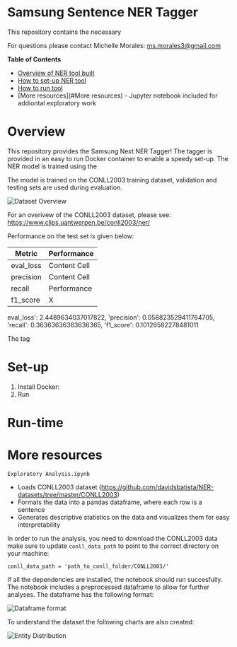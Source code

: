 # Samsung Sentence NER Tagger

This repository contains the necessary 

For questions please contact Michelle Morales: ms.morales3@gmail.com

**Table of Contents**
- [Overview of NER tool built](#Overview)
- [How to set-up NER tool](#Set-up)
- [How to run tool](#Running)
- [More resources](#More resources) - Jupyter notebook included for addiontal exploratory work

# Overview

This repository provides the Samsung Next NER Tagger! The tagger is provided in an easy to run Docker container to enable a speedy set-up. The NER model is trained using the 


The model is trained on the CONLL2003 training dataset, validation and testing sets are used during evaluation.

![Dataset Overview](https://github.com/michellemorales/samsung_interview/blob/master/images/CONLL%20Dataset%20Overview.png)

For an overivew of the CONLL2003 dataset, please see: https://www.clips.uantwerpen.be/conll2003/ner/

Performance on the test set is given below:

| Metric  | Performance |
| ------------- | ------------- |
| eval_loss | Content Cell  |
| precision  | Content Cell  |
|recall|Performance|
| f1_score | X|

eval_loss': 2.4489634037017822,
 'precision': 0.058823529411764705,
 'recall': 0.36363636363636365,
 'f1_score': 0.10126582278481011
 
 The tag
# Set-up
1. Install Docker:
2. Run 
# Run-time
# More resources

`Exploratory Analysis.ipynb` 
- Loads CONLL2003 dataset (https://github.com/davidsbatista/NER-datasets/tree/master/CONLL2003)
- Formats the data into a pandas dataframe, where each row is a sentence
- Generates descriptive statistics on the data and visualizes them for easy interpretability 

In order to run the analysis, you need to download the CONLL2003 data make sure to update `conll_data_path` to point to the correct directory on your machine:

`conll_data_path = 'path_to_conll_folder/CONLL2003/'`

If all the dependencies are installed, the notebook should run succesfully. The notebook includes a preprocessed dataframe to allow for further analyses. The dataframe has the following format:

![Dataframe format](https://github.com/michellemorales/samsung_interview/blob/master/images/Dataframe%20Format.png)

To understand the dataset the following charts are also created:



![Entity Distribution](https://github.com/michellemorales/samsung_interview/blob/master/images/CONLL%20Entity%20Distribution.png)

